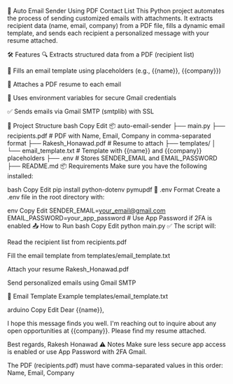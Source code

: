 📧 Auto Email Sender Using PDF Contact List
This Python project automates the process of sending customized emails with attachments. It extracts recipient data (name, email, company) from a PDF file, fills a dynamic email template, and sends each recipient a personalized message with your resume attached.

🛠 Features
🔍 Extracts structured data from a PDF (recipient list)

🧩 Fills an email template using placeholders (e.g., {{name}}, {{company}})

📎 Attaches a PDF resume to each email

🔐 Uses environment variables for secure Gmail credentials

✅ Sends emails via Gmail SMTP (smtplib) with SSL

📁 Project Structure
bash
Copy
Edit
📦 auto-email-sender
├── main.py
├── recipients.pdf             # PDF with Name, Email, Company in comma-separated format
├── Rakesh_Honawad.pdf         # Resume to attach
├── templates/
│   └── email_template.txt     # Template with {{name}} and {{company}} placeholders
├── .env                       # Stores SENDER_EMAIL and EMAIL_PASSWORD
├── README.md
📦 Requirements
Make sure you have the following installed:

bash
Copy
Edit
pip install python-dotenv pymupdf
📄 .env Format
Create a .env file in the root directory with:

env
Copy
Edit
SENDER_EMAIL=your_email@gmail.com
EMAIL_PASSWORD=your_app_password  # Use App Password if 2FA is enabled
📤 How to Run
bash
Copy
Edit
python main.py
✅ The script will:

Read the recipient list from recipients.pdf

Fill the email template from templates/email_template.txt

Attach your resume Rakesh_Honawad.pdf

Send personalized emails using Gmail SMTP

🧪 Email Template Example
templates/email_template.txt

arduino
Copy
Edit
Dear {{name}},

I hope this message finds you well. I'm reaching out to inquire about any open opportunities at {{company}}. Please find my resume attached.

Best regards,
Rakesh Honawad
⚠️ Notes
Make sure less secure app access is enabled or use App Password with 2FA Gmail.

The PDF (recipients.pdf) must have comma-separated values in this order:
Name, Email, Company
